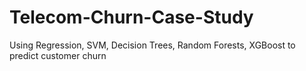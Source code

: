 # Telecom-Churn-Case-Study
Using Regression, SVM, Decision Trees, Random Forests, XGBoost to predict customer churn
